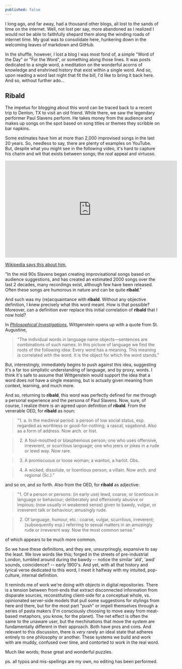 ```yaml
---
published: false
---
```

I long ago, and far away, had a thousand other blogs, all lost to the sands of time on the internet.  Well, not lost per say, more abandoned as I realized I would not be able to faithfully shepard them along the winding roads of internet time.  My goal was to consolidate here, hunkering down in the welcoming leaves of markdown and GitHub.

In the shuffle, however, I lost a blog I was most fond of, a simple "Word of the Day" or "For the Word", or something along those lines.  It was posts dedicated to a single word, a meditation on the wonderful acorns of knowledge and enshrined history that exist within a single word.  And so, upon reading a word last night that fit the bill, I'd like to bring it back here.  And so, without further ado...

## Ribald

The impetus for blogging about this word can be traced back to a recent trip to Denton, TX to visit an old friend.  While there, we saw the legendary performer Paul Slavens perform.  He takes money from the audience and makes up songs on the spot based on song titles or themes they scribble on bar napkins.

Some estimates have him at more than 2,000 improvised songs in the last 20 years.  So, needless to say, there are plenty of examples on YouTube.  But, despite what you might see in the following video, it's hard to capture his charm and wit that exists between songs; the *real* appeal and virtuoso.

<iframe width="560" height="315" src="https://www.youtube.com/embed/9DtmRnr7z-s" frameborder="0" allowfullscreen></iframe>

[Wikipedia says this about him](https://en.wikipedia.org/wiki/J._Paul_Slavens),

"In the mid 90s Slavens began creating improvisational songs based on audience suggestions, and has created an estimated 2000 songs over the last 2 decades, many recordings exist, although few have been released. Often these songs are humorous in nature and can be quite **ribald**."

And such was my (re)acquaintance with **ribald**.  Without any objective definition, I knew precisely what this word meant.  How is that possible?  Moreover, can a definition ever replace this initial correlation of **ribald** that I now hold?

In [*Philosophical Investigations*](https://en.wikipedia.org/wiki/Philosophical_Investigations), Wittgenstein opens up with a quote from St. Augustine,

> "The individual words in language name objects—sentences are combinations of such names. In this picture of language we find the roots of the following idea: Every word has a meaning. This meaning is correlated with the word. It is the object for which the word stands."

But, interestingly, immediately begins to push against this idea, suggesting it's a far too simplistic understanding of language, and by proxy, words.  I think it's safe to assume that Wittgenstein would support the idea that a word does *not* have a single meaning, but is actually given meaning from context, learning, and much more.

And so, returning to **ribald**, this word was perfectly defined for me through a personal experience and the persona of Paul Slavens.  Now, sure, of course, I realize there is an agreed upon definition of **ribald**.  From the venerable OED, for **ribald** as noun:

> "1. a. In the medieval period: a person of low social status, esp. regarded as worthless or good-for-nothing; a rascal, vagabond. Also as a form of address. Now arch. or hist.

> 2. A foul-mouthed or blasphemous person; one who uses offensive, irreverent, or scurrilous language; one who jeers or jokes in a rude or lewd way. Now rare.

> 3. A promiscuous or loose woman; a wanton, a harlot. Obs.

> 4. A wicked, dissolute, or licentious person; a villain. Now arch. and regional (Sc.)."

and so on, and so forth.  Also from the OED, for **ribald** as adjective:

> "1. Of a person or persons: (in early use) lewd, coarse, or licentious in language or behaviour; deliberately and offensively abusive or impious; (now usually in weakened sense) given to bawdy, vulgar, or irreverent talk or behaviour; amusingly rude.

> 2. Of language, humour, etc.: coarse, vulgar, scurrilous, irreverent; (subsequently esp.) referring to sexual matters in an amusingly rude or irreverent way. Now the most common sense."

of which appears to be much more common.

So we have these definitions, and they are, unsurprinsgly, expansive to say the least.  We love words like this; forged in the streets of pre-industrial London, tumbled around during the bawdy -- notice the similar 'ald', 'awd' sounds, coincidence? -- early 1900's.  And yet, with all that history and lyrical verse dedicated to this word, I meet it halfway with my intuited, pop-culture, internal definition.

It reminds me of work we're doing with objects in digital repositories.  There is a tension between front-ends that extract disconnected information from disparate sources, reconstituting client-side for a conceptual whole, vs. opinionated server-side models that pull some suggestions for stylings from here and there, but for the most part "push" or impell themselves through a series of pasta makers (I'm consciously choosing to move away from meat-based metaphors, you know, for the planet).  The net effect is often the same to the unaware user, but the mechinations that move the system are fundamentally different in their approach.  Both have pros and cons.  And relevant to this discussion, there is *very* rarely an ideal state that adheres entirely to one philosophy or another.  These systems we build and work with are muddy, confused over time, and contorted to work in the real word.  

Much like words; those great and wonderful puzzles.

ps. all typos and mis-spellings are my own, no editing has been performed.








